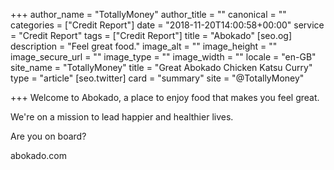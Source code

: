 +++
author_name = "TotallyMoney"
author_title = ""
canonical = ""
categories = ["Credit Report"]
date = "2018-11-20T14:00:58+00:00"
service = "Credit Report"
tags = ["Credit Report"]
title = "Abokado"
[seo.og]
description = "Feel great food."
image_alt = ""
image_height = ""
image_secure_url = ""
image_type = ""
image_width = ""
locale = "en-GB"
site_name = "TotallyMoney"
title = "Great Abokado Chicken Katsu Curry"
type = "article"
[seo.twitter]
card = "summary"
site = "@TotallyMoney"

+++
Welcome to Abokado, a place to enjoy food that makes you feel great.

We're on a mission to lead happier and healthier lives.

Are you on board?

abokado.com